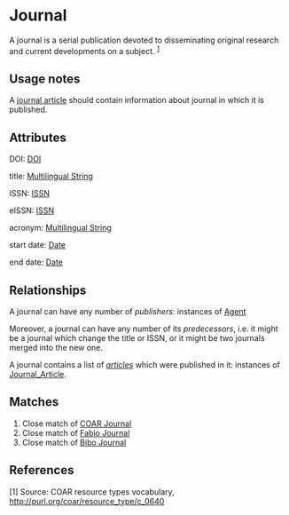 # Journal

A journal is a serial publication devoted to disseminating original research and current developments on a subject. <sup>[1](#fn1)</sup>

## Usage notes
A [journal article](../entities/Journal_Article.md) should contain information about journal in which it is published. 

## Attributes

DOI: [DOI](https://github.com/EuroCRIS/CERIF-Core/blob/main/datatypes/DOI.md) 

title: [Multilingual String](https://github.com/EuroCRIS/CERIF-Core/blob/main/datatypes/Multilingual_String.md) 

ISSN: [ISSN](../datatypes/ISSN.md)

eISSN: [ISSN](../datatypes/ISSN.md)

acronym: [Multilingual String](https://github.com/EuroCRIS/CERIF-Core/blob/main/datatypes/Multilingual_String.md)

start date: [Date](https://github.com/EuroCRIS/CERIF-Core/blob/main/datatypes/Date.md)

end date: [Date](https://github.com/EuroCRIS/CERIF-Core/blob/main/datatypes/Date.md)

## Relationships

A journal can have any number of *publishers*: instances of [Agent](https://github.com/EuroCRIS/CERIF-Core/blob/main/entities/Agent.md) 

Moreover, a journal can have any number of its *predecessors*, i.e. it might be a journal which change the title or ISSN, or it might be two journals merged into the new one.  

<a name="articles"><a name="rel9cce29d9-c141-4947-be73-4058e52d377a">A journal contains a list of *[articles](../entities/Journal_Article.md#user-content-rel9cce29d9-c141-4947-be73-4058e52d377a)* which were published in it: instances of [Journal_Article](../entities/Journal_Article.md).</a></a>

## Matches

1. Close match of [COAR Journal](http://vocabularies.coar-repositories.org/documentation/resource_types/#http://purl.org/coar/resource_type/c_0640)
2. Close match of [Fabio Journal](https://sparontologies.github.io/fabio/current/fabio.html#d4e3613)
3. Close match of [Bibo Journal](http://purl.org/ontology/bibo/Journal) 

## References
<a name="fn1">\[1\]</a> Source: COAR resource types vocabulary, http://purl.org/coar/resource_type/c_0640
